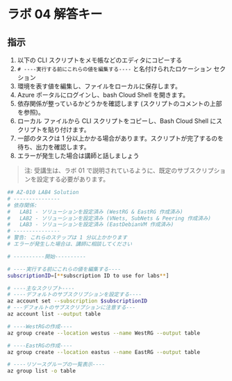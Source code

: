 ﻿# ラボ 04 解答キー

## 指示

1. 以下の CLI スクリプトをメモ帳などのエディタにコピーする
1. `# ----実行する前にこれらの値を編集する----` と名付けられたロケーション セクション
1. 環境を表す値を編集し、ファイルをローカルに保存します。
1. Azure ポータルにログインし、bash Cloud Shell を開きます。
1. 依存関係が整っているかどうかを確認します (スクリプトのコメントの上部を参照)。
1. ローカル ファイルから CLI スクリプトをコピーし、Bash Cloud Shell にスクリプトを貼り付けます。
1. 一部のタスクは 1 分以上かかる場合があります。スクリプトが完了するのを待ち、出力を確認します。
1. エラーが発生した場合は講師と話しましょう

> 注: 受講生は、ラボ 01 で説明されているように、既定のサブスクリプションを設定する必要があります。

```sh
## AZ-010 LAB4 Solution
# ---------------
# 依存関係: 
#   LAB1 - ソリューションを設定済み (WestRG & EastRG 作成済み)
#   LAB2 - ソリューションを設定済み (VNets, SubNets & Peering 作成済み)
#   LAB3 - ソリューションを設定済み (EastDebianVM 作成済み)
# ---------------
# 警告: これらのステップは 1 分以上かかります
# エラーが発生した場合は、講師に相談してください

# ----------開始----------

# ----実行する前にこれらの値を編集する----
subscriptionID=[**subscription ID to use for labs**]

# ----主なスクリプト----
# ----デフォルトのサブスクリプションを設定する----
az account set --subscription $subscriptionID
# ---デフォルトのサブスクリプションに注意する---
az account list --output table

# ----WestRGの作成----
az group create --location westus --name WestRG --output table

# ----EastRGの作成----
az group create --location eastus --name EastRG --output table

# ----リソースグループの一覧表示----
az group list -o table
```
